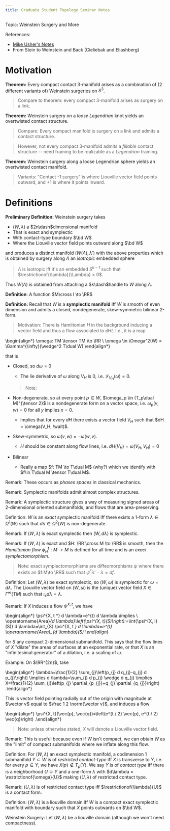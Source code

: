 ```yaml
---
title: Graduate Student Topology Seminar Notes
---
```


Topic: Weinstein Surgery and More


References:

- [Mike Usher's Notes](https://usherugamath.files.wordpress.com/2019/05/8230-s19.pdf)
- From Stein to Weinstein and Back (Cieliebak and Eliashberg)


# Motivation

**Theorem:** 
Every compact contact 3-manifold arises as a combination of (2 different variants of) Weinstein surgeries on $S^3$.

> Compare to theorem: every compact 3-manifold arises as surgery on a link.

**Theorem:** 
Weinstein surgery on a *loose Legendrian* knot yields an overtwisted contact structure.

> Compare: Every compact manifold is surgery on a link and admits a contact structure.

> However, not every compact 3-manifold admits a *fillable* contact structure -- need framing to be realizable as a *Legendrian* framing.

**Theorem:** 
Weinstein surgery along a loose Legendrian sphere yields an overtwisted contact manifold.

> Variants: "Contact -1 surgery" is where Liouville vector field points outward, and +1 is where it points inward.


# Definitions

**Preliminary Definition:**
Weinstein surgery takes 

- $(W, \lambda)$ a $2n\dash$dimensional manifold
- That is exact and symplectic
- With contact-type boundary $\bd W$
- Where the Liouville vector field points outward along $\bd W$

and produces a distinct manifold $(W(\Lambda), \lambda')$ with the above properties which is obtained by surgery along $\Lambda$ an *isotropic* embedded sphere

> $\Lambda$ is isotropic iff it's an embedded $S^{k-1}$ such that $\restrictionof{\lambda}{\Lambda} = 0$.

Thus $W(\Lambda)$ is obtained from attaching a $k\dash$handle to $W$ along $\Lambda$. 

**Definition**:
A function $M\cross I \to \RR$


**Definition:**
Recall that $W$ is a **symplectic manifold** iff $W$ is smooth of even dimension and admits a closed, nondegenerate, skew-symmetric bilinear 2-form.


> Motivation: There is Hamiltonian $H$ in the background inducing a vector field and thus a flow associated to $\dd{H}{t}$.
I.e., it is a map

\begin{align*}
\omega: TM \tensor TM \to \RR \\
\omega \in \Omega^2(W) = \Gamma^{\infty}(\wedge^2 T\dual W)
\end{align*}

that is

- Closed, so $d\omega = 0$
  - The lie derivative of $\omega$ along $V_H$ is 0, i.e. $\mathcal{L}_{V_H}(\omega) = 0$. 
  > Note:

- Non-degenerate, so at every point $p\in W$, $\omega_p \in (T_p\dual M)^{\tensor 2}$ is a nondegenerate form on a vector space, i.e. $\omega_p(v, w) = 0$ for all $y$ implies $x=0$.
  - Implies that for every $dH$ there exists a vector field $V_H$ such that $dH = \omega(V_H, \wait)$.

- Skew-symmetric, so $\omega(v, w) = -\omega(w, v)$.
  - $H$ should be constant along flow lines, i.e. $dH(V_H) = \omega(V_H, V_H) = 0$

- Bilinear
  - Really a map $f: TM \to T\dual M$ (why?) which we identify with $f\in T\dual M \tensor T\dual M$.


Remark:
These occurs as *phases spaces* in classical mechanics.

Remark:
Symplectic manifolds admit almost complex structures.

Remark:
A symplectic structure gives a way of measuring signed areas of 2-dimensional oriented submanifolds, and flows that are area-preserving.

Definition:
$W$ is an *exact* symplectic manifold iff there exists a 1-form $\lambda \in \Omega^1(W)$ such that $d\lambda \in \Omega^2(W)$ is non-degenerate.

Remark:
If $(W, \lambda)$ is exact symplectic then $(W, d\lambda)$ is symplectic.

Remark:
If $(W, \lambda)$ is exact and $H: \RR \cross M \to \RR$ is smooth, then the *Hamiltonian flow* $\phi_H^t: M \to M$ is defined for all time and is an *exact symplectomorphism*.

> Note: exact symplectomorphisms are diffeomorphisms $\psi$ where there exists an $f:M\to \RR$ such that $\psi^*\lambda' - \lambda = df$.

Definition:
Let $(W, \lambda)$ be exact symplectic, so $(W, \omega)$ is symplectic for $\omega = d\lambda$.
The Liouville vector field on $(W, \omega)$ is the (unique) vector field $X \in \Gamma^\infty(TM)$ such that $\iota_x d\lambda = \lambda$.

Remark:
If $X$ induces a flow $\psi^{X, t}$, we have

\begin{align*}
\psi^{X, t *} d \lambda=e^{t} d \lambda \implies \\
\operatorname{Area}_{d \lambda}\left(\psi^{X, t}(S)\right):=\int_{\psi^{X, i}(S)} d \lambda=\int_{S} \psi^{X, t *} d \lambda=e^{t} \operatorname{Area}_{d \lambda}(S)
\end{align*}

for $S$ any compact 2-dimensional submanifold.
This says that the flow lines of $X$ "dilate" the areas of surfaces at an exponential rate, or that $X$ is an "infinitesimal generator" of a dilation, i.e. a scaling of $\omega$.

Example:
On $\RR^{2n}$, take 

\begin{align*}
\lambda=\frac{1}{2} \sum_{j}\left(p_{j} d q_{j}-q_{j} d p_{j}\right)
\implies 
d \lambda=\sum_{j} d p_{j} \wedge d q_{j} 
\implies 
X=\frac{1}{2} \sum_{j}\left(p_{j} \partial_{p_{j}}+q_{j} \partial_{q_{j}}\right)
.\end{align*}

This is vector field pointing radially out of the origin with magnitude at $\vector v$ equal to $\frac 1 2 \norm{\vector v}$, and induces a flow

\begin{align*}
\psi^{X, t}(\vec{p}, \vec{q})=\left(e^{t / 2} \vec{p}, e^{t / 2} \vec{q}\right)
.\end{align*}

> Note: unless otherwise stated, $X$ will denote a Liouville vector field.

Remark:
This is useful because even if $W$ isn't compact, we can obtain $W$ as the "limit" of compact submanifolds where we inflate along this flow.

Definition:
For $(W, \lambda)$ an exact symplectic manifold, a codimension 1 submanifold $Y \subset W$ is of *restricted contact-type* iff $X$ is transverse to $Y$, i.e. for every $p\in Y$, we have $X(p) \not\in T_p(Y)$.
We say $Y$ is of *contact type* iff there is a neighborhood $U \supset Y$ and a one-form $\lambda$ with $d\lambda = \restrictionof{\omega}{U}$ making $(U, \lambda)$ of restricted contact type.

Remark:
$(U, \lambda)$ is of restricted contact type iff $\restrictionof{\lambda}{U}$ is a contact form.

Definition:
$(W, \lambda)$ is a liouville domain iff $W$ is a compact exact symplectic manifold with boundary such that $X$ points outwards on $\bd W$.

Weinstein Surgery:
Let $(W, \lambda)$ be a liouville domain (although we won't need compactness).

